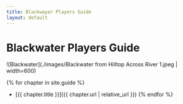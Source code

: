 ```yaml
---
title: Blackwayer Players Guide
layout: default
---
```


# Blackwater Players Guide
![Blackwater](./images/Blackwater from Hilltop Across River 1.jpeg | width=600)

{% for chapter in site.guide %}
* [{{ chapter.title }}]({{ chapter.url | relative_url }})
{% endfor %}
